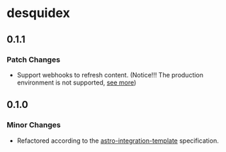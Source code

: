 # desquidex

## 0.1.1

### Patch Changes

- Support webhooks to refresh content. (Notice!!! The production environment is not supported, [see more](https://answers.netlify.com/t/netlify-dont-work-for-my-astro-middleware-endpoint/129673/11))

## 0.1.0

### Minor Changes

- Refactored according to the [astro-integration-template](https://github.com/florian-lefebvre/astro-integration-template) specification.
